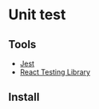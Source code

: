 # Unit test

## Tools

<ul>
   <li><a href = 'https://jestjs.io/pt-BR/'>Jest</a></li>
   <li><a href = 'https://testing-library.com/docs/react-testing-library/intro/'>React Testing Library</a></li>
</ul>

## Install
